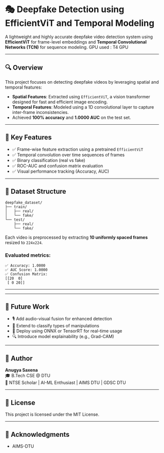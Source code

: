 
# 🎭 Deepfake Detection using EfficientViT and Temporal Modeling

A lightweight and highly accurate deepfake video detection system using **EfficientViT** for frame-level embeddings and **Temporal Convolutional Networks (TCN)** for sequence modeling. GPU used : T4 GPU

---

## 🔍 Overview

This project focuses on detecting deepfake videos by leveraging spatial and temporal features:

- **Spatial Features**: Extracted using `EfficientViT`, a vision transformer designed for fast and efficient image encoding.
- **Temporal Features**: Modeled using a 1D convolutional layer to capture inter-frame inconsistencies.
- Achieved **100% accuracy** and **1.0000 AUC** on the test set.

---

## 📌 Key Features

- ✅ Frame-wise feature extraction using a pretrained `EfficientViT`
- ✅ Temporal convolution over time sequences of frames
- ✅ Binary classification (real vs fake)
- ✅ ROC-AUC and confusion matrix evaluation
- ✅ Visual performance tracking (Accuracy, AUC)

---


## 📂 Dataset Structure

```
deepfake_dataset/
├── train/
│   ├── real/
│   └── fake/
└── test/
    ├── real/
    └── fake/
```

Each video is preprocessed by extracting **10 uniformly spaced frames** resized to `224x224`.


### Evaluated metrics:
```
✅ Accuracy: 1.0000
✅ AUC Score: 1.0000
✅ Confusion Matrix:
[[20  0]
 [ 0 20]]
```

---

---

## 🔮 Future Work

- 🎙️ Add audio-visual fusion for enhanced detection
- 🧠 Extend to classify types of manipulations
- 📱 Deploy using ONNX or TensorRT for real-time usage
- 🔍 Introduce model explainability (e.g., Grad-CAM)

---

## 📌 Author

<b>**Anugya Saxena**</b>  
🎓 B.Tech CSE @ DTU  
🏅 NTSE Scholar | AI-ML Enthusiast | AIMS DTU | GDSC DTU

---

## 📜 License

This project is licensed under the MIT License.

---

## 🤝 Acknowledgments

- AIMS-DTU 
